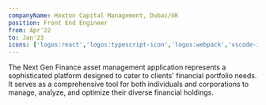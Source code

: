 ```yaml
---
companyName: Hoxton Capital Management, Dubai/UK
position: Front End Engineer
from: Apr'22
to: Jan'23
icons: ['logos:react','logos:typescript-icon','logos:webpack','vscode-icons:file-type-next','logos:nodejs-icon','logos:jira']
---
```

The Next Gen Finance asset management application represents a sophisticated platform designed to cater to clients' financial portfolio needs. It serves as a comprehensive tool for both individuals and corporations to manage, analyze, and optimize their diverse financial holdings.
